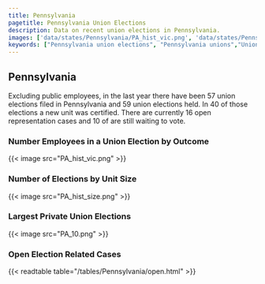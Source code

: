 ```yaml
---
title: Pennsylvania
pagetitle: Pennsylvania Union Elections
description: Data on recent union elections in Pennsylvania.
images: ['data/states/Pennsylvania/PA_hist_vic.png', 'data/states/Pennsylvania/PA_hist_size.png', 'data/states/Pennsylvania/PA_10.png']
keywords: ["Pennsylvania union elections", "Pennsylvania unions","Union elections"]
---
```

##  Pennsylvania

Excluding public employees, in the last year there have been 57 union elections filed in Pennsylvania and 59 union elections held. In 40 of those elections a new unit was certified. There are currently 16 open representation cases and 10 of are still waiting to vote.

### Number Employees in a Union Election by Outcome
{{< image src="PA_hist_vic.png" >}}

### Number of Elections by Unit Size
{{< image src="PA_hist_size.png" >}}

### Largest Private Union Elections
{{< image src="PA_10.png" >}}

### Open Election Related Cases
{{< readtable table="/tables/Pennsylvania/open.html" >}}

